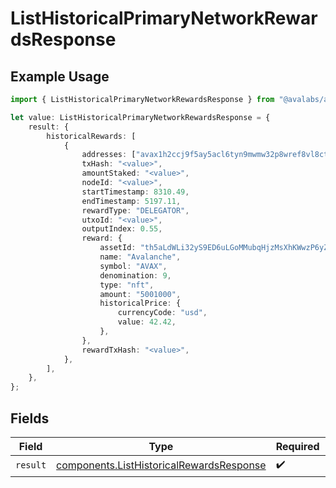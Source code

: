 # ListHistoricalPrimaryNetworkRewardsResponse

## Example Usage

```typescript
import { ListHistoricalPrimaryNetworkRewardsResponse } from "@avalabs/avalanche-sdk/models/operations";

let value: ListHistoricalPrimaryNetworkRewardsResponse = {
    result: {
        historicalRewards: [
            {
                addresses: ["avax1h2ccj9f5ay5acl6tyn9mwmw32p8wref8vl8ctg"],
                txHash: "<value>",
                amountStaked: "<value>",
                nodeId: "<value>",
                startTimestamp: 8310.49,
                endTimestamp: 5197.11,
                rewardType: "DELEGATOR",
                utxoId: "<value>",
                outputIndex: 0.55,
                reward: {
                    assetId: "th5aLdWLi32yS9ED6uLGoMMubqHjzMsXhKWwzP6yZTYQKYzof",
                    name: "Avalanche",
                    symbol: "AVAX",
                    denomination: 9,
                    type: "nft",
                    amount: "5001000",
                    historicalPrice: {
                        currencyCode: "usd",
                        value: 42.42,
                    },
                },
                rewardTxHash: "<value>",
            },
        ],
    },
};
```

## Fields

| Field                                                                                                | Type                                                                                                 | Required                                                                                             | Description                                                                                          |
| ---------------------------------------------------------------------------------------------------- | ---------------------------------------------------------------------------------------------------- | ---------------------------------------------------------------------------------------------------- | ---------------------------------------------------------------------------------------------------- |
| `result`                                                                                             | [components.ListHistoricalRewardsResponse](../../models/components/listhistoricalrewardsresponse.md) | :heavy_check_mark:                                                                                   | N/A                                                                                                  |